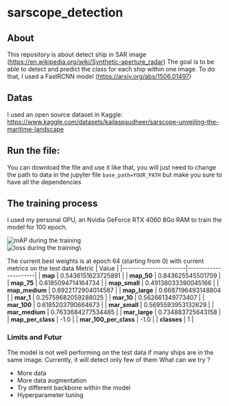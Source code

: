 # sarscope_detection

## About

This repository is about detect ship in SAR image (https://en.wikipedia.org/wiki/Synthetic-aperture_radar)
The goal is to be able to detect and predict the class for each ship within one image. To do that, I used a FastRCNN model (https://arxiv.org/abs/1506.01497)

## Datas
I used an open source dataset in Kaggle: https://www.kaggle.com/datasets/kailaspsudheer/sarscope-unveiling-the-maritime-landscape

## Run the file:

You can download the file and use it like that, you will just need to change the path to data in the jupyter file
```base_path=YOUR_PATH``` but make you sure to have all the dependencies 

## The training process
I used my personal GPU, an Nvidia GeForce RTX 4060 8Go RAM to train the model for 100 epoch.

![mAP during the training](assets/map_score.png "mAP during the training")\
![loss during the training](assets/loss_training.png "loss during the training")\

The current best weights is at epoch 64 (starting from 0) with current metrics on the test data
  Metric                | Value                |
 |-----------------------|----------------------|
 | **map**               | 0.5436151623725891   |
 | **map_50**            | 0.843625545501709    |
 | **map_75**            | 0.6185094714164734   |
 | **map_small**         | 0.49138033390045166  |
 | **map_medium**        | 0.6922172904014587   |
 | **map_large**         | 0.6687196493148804   |
 | **mar_1**             | 0.25759682059288025  |
 | **mar_10**            | 0.562661349773407    |
 | **mar_100**           | 0.6185203790664673   |
 | **mar_small**         | 0.5695593953132629   |
 | **mar_medium**        | 0.7633684277534485   |
 | **mar_large**         | 0.734883725643158    |
 | **map_per_class**     | -1.0                 |
 | **mar_100_per_class** | -1.0                 |
 | **classes**           | 1                    |

### Limits and Futur
The model is not well performing on the test data if many ships are in the same image. Currently, it will detect only few of them
What can we try ?
* More data
* More data augmentation
* Try different backbone within the model
* Hyperparameter tuning